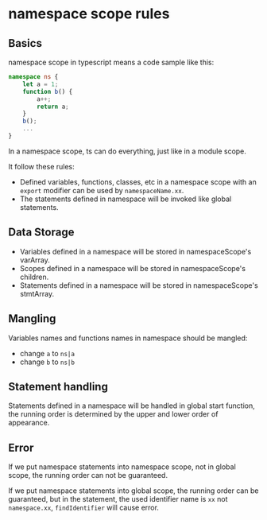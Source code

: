 # namespace scope rules

## Basics

namespace scope in typescript means a code sample like this:
```typescript
namespace ns {
    let a = 1;
    function b() {
        a++;
        return a;
    }
    b();
    ...
}
```
In a namespace scope, ts can do everything, just like in a module scope.

It follow these rules:
- Defined variables, functions, classes, etc in a namespace scope with an `export` modifier can be used by `namespaceName.xx`.
- The statements defined in namespace will be invoked like global statements.

## Data Storage


- Variables defined in a namespace will be stored in namespaceScope's varArray.
- Scopes defined in a namespace will be stored in namespaceScope's children.
- Statements defined in a namespace will be stored in namespaceScope's stmtArray.

## Mangling

Variables names and functions names in namespace should be mangled:
- change `a` to `ns|a`
- change `b` to `ns|b`

## Statement handling

Statements defined in a namespace will be handled in global start function, the running order is determined by the upper and lower order of appearance.


## Error
If we put namespace statements into namespace scope, not in global scope, the running order can not be guaranteed.

If we put namespace statements into global scope, the running order can be guaranteed, but in the statement, the used identifier name is `xx` not `namespace.xx`, `findIdentifier` will cause error.

